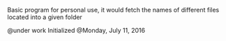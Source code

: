 Basic program for personal use, it would fetch the names of different files located into a given folder 

@under work
Initialized @Monday, July 11, 2016

